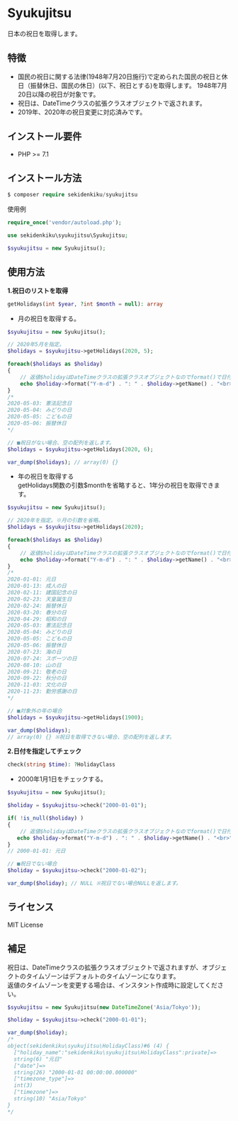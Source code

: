 # Syukujitsu
日本の祝日を取得します。

## 特徴
- 国民の祝日に関する法律(1948年7月20日施行)で定められた国民の祝日と休日（振替休日、国民の休日）(以下、祝日とする)を取得します。
1948年7月20日以降の祝日が対象です。<br>
- 祝日は、DateTimeクラスの拡張クラスオブジェクトで返されます。<br>
- 2019年、2020年の祝日変更に対応済みです。<br>

## インストール要件
- PHP >= 7.1

## インストール方法

```php
$ composer require sekidenkiku/syukujitsu
```
使用例
```php
require_once('vendor/autoload.php');

use sekidenkiku\syukujitsu\Syukujitsu;

$syukujitsu = new Syukujitsu();
```
## 使用方法

**1.祝日のリストを取得**
```php
getHolidays(int $year, ?int $month = null): array
```
+ 月の祝日を取得する。
```php
$syukujitsu = new Syukujitsu();

// 2020年5月を指定。
$holidays = $syukujitsu->getHolidays(2020, 5);

foreach($holidays as $holiday)
{
    // 返値$holidayはDateTimeクラスの拡張クラスオブジェクトなのでformat()で日付の書式を変更できます。
    echo $holiday->format("Y-m-d") . ": " . $holiday->getName() . "<br>";
}
/*
2020-05-03: 憲法記念日
2020-05-04: みどりの日
2020-05-05: こどもの日
2020-05-06: 振替休日
*/

// ■祝日がない場合、空の配列を返します。
$holidays = $syukujitsu->getHolidays(2020, 6);

var_dump($holidays); // array(0) {}
```

+ 年の祝日を取得する<br>
getHolidays関数の引数$monthを省略すると、1年分の祝日を取得できます。
```php
$syukujitsu = new Syukujitsu();

// 2020年を指定。※月の引数を省略。
$holidays = $syukujitsu->getHolidays(2020);

foreach($holidays as $holiday)
{
    // 返値$holidayはDateTimeクラスの拡張クラスオブジェクトなのでformat()で日付の書式を変更できます。
    echo $holiday->format("Y-m-d") . ": " . $holiday->getName() . "<br>";
}
/*
2020-01-01: 元日
2020-01-13: 成人の日
2020-02-11: 建国記念の日
2020-02-23: 天皇誕生日
2020-02-24: 振替休日
2020-03-20: 春分の日
2020-04-29: 昭和の日
2020-05-03: 憲法記念日
2020-05-04: みどりの日
2020-05-05: こどもの日
2020-05-06: 振替休日
2020-07-23: 海の日
2020-07-24: スポーツの日
2020-08-10: 山の日
2020-09-21: 敬老の日
2020-09-22: 秋分の日
2020-11-03: 文化の日
2020-11-23: 勤労感謝の日
*/

// ■対象外の年の場合
$holidays = $syukujitsu->getHolidays(1900); 

var_dump($holidays);
// array(0) {} ※祝日を取得できない場合、空の配列を返します。
```

**2.日付を指定してチェック**
```php
check(string $time): ?HolidayClass
```
+ 2000年1月1日をチェックする。
```php
$syukujitsu = new Syukujitsu();

$holiday = $syukujitsu->check("2000-01-01");

if( !is_null($holiday) )
{
    // 返値$holidayはDateTimeクラスの拡張クラスオブジェクトなのでformat()で日付の書式を変更できます。
   echo $holiday->format("Y-m-d") . ": " . $holiday->getName() . "<br>";
}
// 2000-01-01: 元日

// ■祝日でない場合
$holiday = $syukujitsu->check("2000-01-02");

var_dump($holiday); // NULL ※祝日でない場合NULLを返します。
```

## ライセンス
MIT License

## 補足
祝日は、DateTimeクラスの拡張クラスオブジェクトで返されますが、オブジェクトのタイムゾーンはデフォルトのタイムゾーンになります。<br>
返値のタイムゾーンを変更する場合は、インスタント作成時に設定してください。

```php
$syukujitsu = new Syukujitsu(new DateTimeZone('Asia/Tokyo'));

$holiday = $syukujitsu->check("2000-01-01");

var_dump($holiday);
/*
object(sekidenkiku\syukujitsu\HolidayClass)#6 (4) {
  ["holiday_name":"sekidenkiku\syukujitsu\HolidayClass":private]=>
  string(6) "元日"
  ["date"]=>
  string(26) "2000-01-01 00:00:00.000000"
  ["timezone_type"]=>
  int(3)
  ["timezone"]=>
  string(10) "Asia/Tokyo"
}
*/
```




